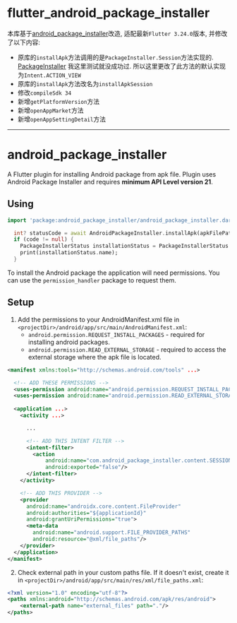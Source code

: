 
# flutter_android_package_installer

本库基于[android_package_installer](https://pub.dev/packages/android_package_installer)改造, 适配最新`Flutter 3.24.0`版本, 并修改了以下内容:

- 原库的`installApk`方法调用的是`PackageInstaller.Session`方法实现的. [PackageInstaller](https://developer.android.com/reference/android/content/pm/PackageInstaller) 我这里测试就没成功过. 所以这里更改了此方法的默认实现为`Intent.ACTION_VIEW`
- 原库的`installApk`方法改名为`installApkSession`
- 修改`compileSdk 34`
- 新增`getPlatformVersion`方法
- 新增`openAppMarket`方法
- 新增`openAppSettingDetail`方法

---

# android_package_installer
A Flutter plugin for installing Android package from apk file. Plugin uses Android Package Installer and
requires **minimum API Level version 21**.

## Using
```dart
import 'package:android_package_installer/android_package_installer.dart';

  int? statusCode = await AndroidPackageInstaller.installApk(apkFilePath: '/sdcard/Download/com.example.apk');
  if (code != null) {
    PackageInstallerStatus installationStatus = PackageInstallerStatus.byCode(statusCode);
    print(installationStatus.name);
  }
```
To install the Android package the application will need permissions.
You can use the `permission_handler` package to request them.

## Setup
1. Add the permissions to your AndroidManifest.xml file in `<projectDir>/android/app/src/main/AndroidManifest.xml`:
   * `android.permission.REQUEST_INSTALL_PACKAGES` - required for installing android packages.
   * `android.permission.READ_EXTERNAL_STORAGE` - required to access the external storage where the apk file is located.

```xml
<manifest xmlns:tools="http://schemas.android.com/tools" ...>

  <!-- ADD THESE PERMISSIONS -->
  <uses-permission android:name="android.permission.REQUEST_INSTALL_PACKAGES"/>
  <uses-permission android:name="android.permission.READ_EXTERNAL_STORAGE"/>
  
  <application ...>
    <activity ...>

      ...

      <!-- ADD THIS INTENT FILTER -->
      <intent-filter>
        <action
            android:name="com.android_package_installer.content.SESSION_API_PACKAGE_INSTALLED"
            android:exported="false"/>
      </intent-filter>
    </activity>

    <!-- ADD THIS PROVIDER -->
    <provider
      android:name="androidx.core.content.FileProvider"
      android:authorities="${applicationId}"
      android:grantUriPermissions="true">
      <meta-data
        android:name="android.support.FILE_PROVIDER_PATHS"
        android:resource="@xml/file_paths"/>
    </provider>
  </application>
</manifest>
```

2. Check external path in your custom paths file. If it doesn't exist, create it in `<projectDir>/android/app/src/main/res/xml/file_paths.xml`:
```xml
<?xml version="1.0" encoding="utf-8"?>
<paths xmlns:android="http://schemas.android.com/apk/res/android">
    <external-path name="external_files" path="."/>
</paths>
```

